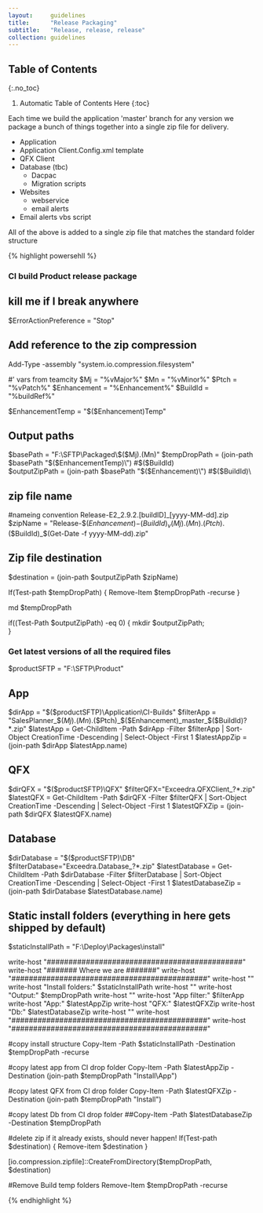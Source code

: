 ```yaml
---
layout:     guidelines
title:      "Release Packaging"
subtitle:   "Release, release, release"
collection: guidelines
---
```


## Table of Contents
{:.no_toc}

1. Automatic Table of Contents Here
{:toc}

Each time we build the application 'master' branch for any version we package a bunch of things together into a single zip file for delivery.

- Application
- Application Client.Config.xml template
- QFX Client
- Database (tbc)
  - Dacpac
  - Migration scripts
- Websites
    - webservice
    - email alerts
- Email alerts vbs script

All of the above is added to a single zip file that matches the standard folder structure


{% highlight powersehll %}

###
###		CI build Product release package
###

## kill me if I break anywhere
$ErrorActionPreference = "Stop"

## Add reference to the zip compression
Add-Type -assembly "system.io.compression.filesystem"

#' vars from teamcity
$Mj = "%vMajor%"
$Mn = "%vMinor%"
$Ptch = "%vPatch%"
$Enhancement = "%Enhancement%"
$BuildId = "%buildRef%"

$EnhancementTemp = "$($Enhancement)Temp"


## Output paths
$basePath = "F:\SFTP\Packaged\$($Mj).$($Mn)\"
$tempDropPath = (join-path $basePath "$($EnhancementTemp)\") #$($BuildId)\
$outputZipPath = (join-path $basePath "$($Enhancement)\") #$($BuildId)\

## zip file name
#nameing convention Release-E2_2.9.2.[buildID]_[yyyy-MM-dd].zip
$zipName = "Release-$($Enhancement)-$($BuildId)_v$($Mj).$($Mn).$($Ptch).$($BuildId)_$(Get-Date -f yyyy-MM-dd).zip"

## Zip file destination
$destination = (join-path $outputZipPath $zipName)

If(Test-path $tempDropPath)
{
	Remove-Item  $tempDropPath -recurse
}

 md $tempDropPath

if((Test-Path $outputZipPath) -eq 0)
{
	mkdir $outputZipPath;         
}


### Get latest versions of all the required files
$productSFTP = "F:\SFTP\Product"

## App
$dirApp = "$($productSFTP)\Application\CI-Builds\"
$filterApp = "SalesPlanner_$($Mj).$($Mn).$($Ptch)_$($Enhancement)_master_$($BuildId)?\*.zip"
$latestApp = Get-ChildItem -Path $dirApp -Filter $filterApp | Sort-Object CreationTime  -Descending | Select-Object -First 1
$latestAppZip = (join-path $dirApp $latestApp.name)

## QFX
$dirQFX = "$($productSFTP)\QFX\"
$filterQFX="Exceedra.QFXClient_?\*.zip"
$latestQFX = Get-ChildItem -Path $dirQFX -Filter $filterQFX | Sort-Object CreationTime  -Descending | Select-Object -First 1
$latestQFXZip = (join-path $dirQFX $latestQFX.name)

## Database
$dirDatabase = "$($productSFTP)\DB\"
$filterDatabase="Exceedra.Database_?\*.zip"
$latestDatabase = Get-ChildItem -Path $dirDatabase -Filter $filterDatabase | Sort-Object CreationTime  -Descending | Select-Object -First 1
$latestDatabaseZip = (join-path $dirDatabase $latestDatabase.name)


## Static install folders (everything in here gets shipped by default)
$staticInstallPath = "F:\Deploy\Packages\install"

write-host "#############################################"
write-host "#######          Where we are         #######"
write-host "#############################################"
write-host ""
write-host "Install folders:" $staticInstallPath
write-host ""
write-host "Output:" $tempDropPath
write-host ""
write-host "App filter:" $filterApp
write-host "App:" $latestAppZip
write-host "QFX:" $latestQFXZip
write-host "Db:" $latestDatabaseZip
write-host ""
write-host "#############################################"
write-host "#############################################"


#copy install structure
Copy-Item -Path $staticInstallPath -Destination $tempDropPath  -recurse

#copy latest app from CI drop folder
Copy-Item -Path $latestAppZip -Destination (join-path $tempDropPath "Install\App\")

#copy latest QFX from CI drop folder
Copy-Item -Path $latestQFXZip -Destination (join-path $tempDropPath "Install\")

#copy latest Db from CI drop folder
##Copy-Item -Path $latestDatabaseZip -Destination $tempDropPath



#delete zip if it already exists, should never happen!
If(Test-path $destination)
{
	Remove-item $destination
}

[io.compression.zipfile]::CreateFromDirectory($tempDropPath, $destination)


#Remove Build temp folders
Remove-Item  $tempDropPath -recurse

{% endhighlight %}
